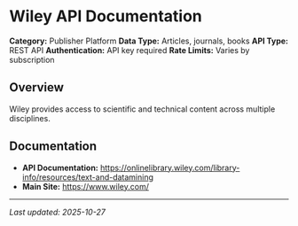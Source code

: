 # Wiley API Documentation

**Category:** Publisher Platform
**Data Type:** Articles, journals, books
**API Type:** REST API
**Authentication:** API key required
**Rate Limits:** Varies by subscription

## Overview

Wiley provides access to scientific and technical content across multiple disciplines.

## Documentation

- **API Documentation:** https://onlinelibrary.wiley.com/library-info/resources/text-and-datamining
- **Main Site:** https://www.wiley.com/

---

*Last updated: 2025-10-27*
